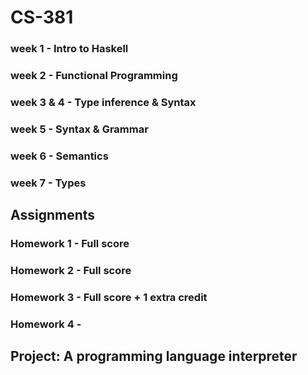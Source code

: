 # CS-381

### week 1 - Intro to Haskell
### week 2 - Functional Programming
### week 3 & 4 - Type inference & Syntax
### week 5 - Syntax & Grammar
### week 6 - Semantics
### week 7 - Types 

## Assignments
### Homework 1 - Full score
### Homework 2 - Full score
### Homework 3 - Full score + 1 extra credit
### Homework 4 -

## Project: A programming language interpreter

